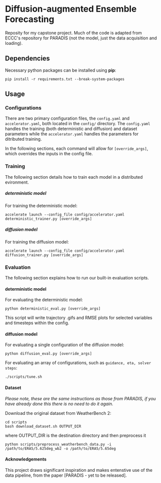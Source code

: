 # Diffusion-augmented Ensemble Forecasting

Reposity for my capstone project. Much of the code is adapted from ECCC's repository for PARADIS (not the model, just the data acquisition and loading). 

## Dependencies
Necessary python packages can be installed using **pip**:

```
pip install -r requirements.txt --break-system-packages
```

## Usage
### Configurations
There are two primary configuration files, the `config.yaml` and `accelerator.yaml`, both located in the `config/` directory.
The `config.yaml` handles the training (both deterministic and diffusion) and dataset parameters while the `accelerator.yaml` handles the parameters for ditributed training.

In the following sections, each command will allow for `[override_args]`, which overrides the inputs in the config file.


### Training
The following section details how to train each model in a distributed evironment.

##### deterministic model

For training the deterministic model:
```
accelerate launch --config_file config/accelerator.yaml deterministic_trainer.py [override_args]
```

##### diffusion model

For training the diffusion model:
```
accelerate launch --config_file config/accelerator.yaml diffusion_trainer.py [override_args]
```

### Evaluation
The following section explains how to run our built-in evaluation scripts.

#### deterministic model

For evaluating the deterministic model:
```
python deterministic_eval.py [override_args]
```

This script will write trajectory .gifs and RMSE plots for selected variables and timesteps within the config.

#### diffusion model

For evaluating a single configuration of the diffusion model:
```
python diffusion_eval.py [override_args]
```

For evaluating an array of configurations, such as `guidance, eta, solver steps`:
```
./scripts/tune.sh
```

#### Dataset 
*Please note, these are the same instructions as those from PARADIS, if you have already done this there is no need to do it again.*

Download the original dataset from WeatherBench 2:

```
cd scripts
bash download_dataset.sh OUTPUT_DIR
```
where OUTPUT_DIR is the destination directory and then preprocess it

```
python scripts/preprocess_weatherbench_data.py -i /path/to/ERA5/5.625deg_wb2 -o /path/to/ERA5/5.65deg
```

     
#### Acknowledgements

This project draws significant inspiration and makes entenstive use of the data pipeline, from the paper [PARADIS - yet to be released].
